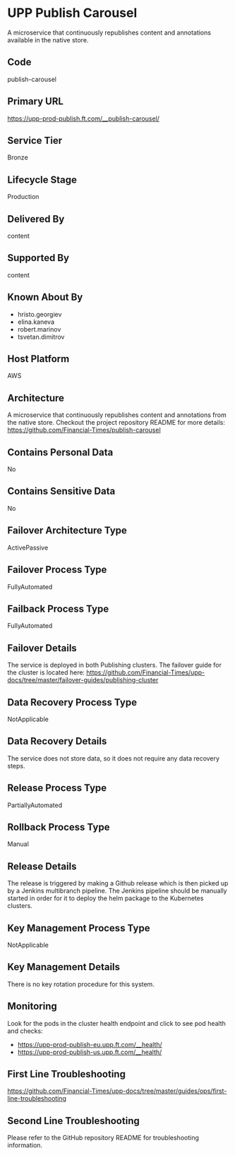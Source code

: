 # UPP Publish Carousel

A microservice that continuously republishes content and annotations available in the native store.

## Code

publish-carousel

## Primary URL

<https://upp-prod-publish.ft.com/__publish-carousel/>

## Service Tier

Bronze

## Lifecycle Stage

Production

## Delivered By

content

## Supported By

content

## Known About By

- hristo.georgiev
- elina.kaneva
- robert.marinov
- tsvetan.dimitrov

## Host Platform

AWS

## Architecture

A microservice that continuously republishes content and annotations from the
native store. Checkout the project repository README for more details:
<https://github.com/Financial-Times/publish-carousel>

## Contains Personal Data

No

## Contains Sensitive Data

No

## Failover Architecture Type

ActivePassive

## Failover Process Type

FullyAutomated

## Failback Process Type

FullyAutomated

## Failover Details

The service is deployed in both Publishing clusters. The failover guide for the cluster is located here: <https://github.com/Financial-Times/upp-docs/tree/master/failover-guides/publishing-cluster>

## Data Recovery Process Type

NotApplicable

## Data Recovery Details

The service does not store data, so it does not require any data recovery steps.

## Release Process Type

PartiallyAutomated

## Rollback Process Type

Manual

## Release Details

The release is triggered by making a Github release which is then picked up by a Jenkins multibranch pipeline. The Jenkins pipeline should be manually started in order for it to deploy the helm package to the Kubernetes clusters.

## Key Management Process Type

NotApplicable

## Key Management Details

There is no key rotation procedure for this system.

## Monitoring

Look for the pods in the cluster health endpoint and click to see pod health and checks:

- <https://upp-prod-publish-eu.upp.ft.com/__health/>
- <https://upp-prod-publish-us.upp.ft.com/__health/>

## First Line Troubleshooting

<https://github.com/Financial-Times/upp-docs/tree/master/guides/ops/first-line-troubleshooting>

## Second Line Troubleshooting

Please refer to the GitHub repository README for troubleshooting information.
